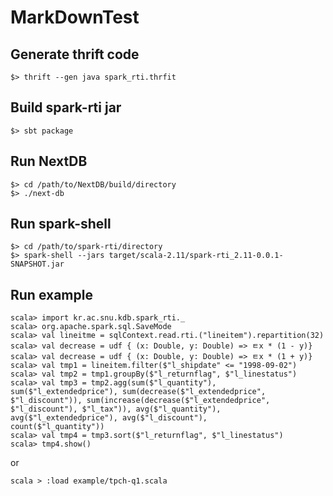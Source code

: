 # MarkDownTest
## Generate thrift code
    $> thrift --gen java spark_rti.thrfit

## Build spark-rti jar
`$> sbt package`

## Run NextDB
    $> cd /path/to/NextDB/build/directory
    $> ./next-db

## Run spark-shell
    $> cd /path/to/spark-rti/directory
    $> spark-shell --jars target/scala-2.11/spark-rti_2.11-0.0.1-SNAPSHOT.jar

## Run example
    scala> import kr.ac.snu.kdb.spark_rti._
    scala> org.apache.spark.sql.SaveMode
    scala> val lineitme = sqlContext.read.rti.("lineitem").repartition(32)
    scala> val decrease = udf { (x: Double, y: Double) => ㅌx * (1 - y)}
    scala> val decrease = udf { (x: Double, y: Double) => ㅌx * (1 + y)}
    scala> val tmp1 = lineitem.filter($"l_shipdate" <= "1998-09-02")
    scala> val tmp2 = tmp1.groupBy($"l_returnflag", $"l_linestatus")
    scala> val tmp3 = tmp2.agg(sum($"l_quantity"), sum($"l_extendedprice"), sum(decrease($"l_extendedprice", $"l_discount")), sum(increase(decrease($"l_extendedprice", $"l_discount"), $"l_tax")), avg($"l_quantity"), avg($"l_extendedprice"), avg($"l_discount"),            count($"l_quantity"))
    scala> val tmp4 = tmp3.sort($"l_returnflag", $"l_linestatus")
    scala> tmp4.show()

or

    scala > :load example/tpch-q1.scala

